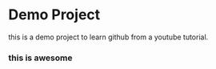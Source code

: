 # Demo Project

this is a demo project to learn github
from a youtube tutorial.

### this is awesome ###
